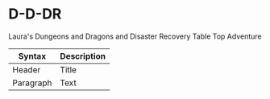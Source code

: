 # D-D-DR
Laura's Dungeons and Dragons and Disaster Recovery Table Top Adventure


| Syntax      | Description |
| ----------- | ----------- |
| Header      | Title       |
| Paragraph   | Text        |
